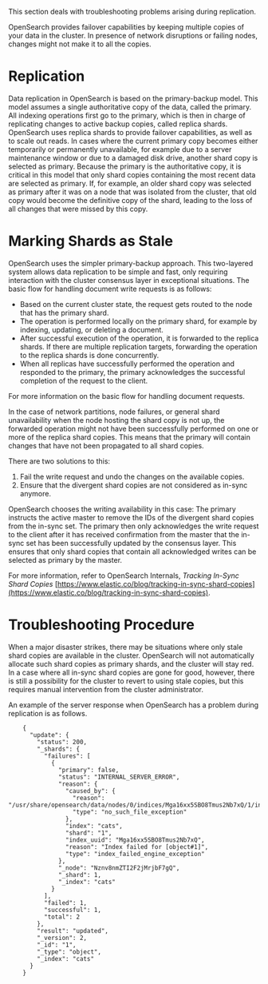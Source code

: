 This section deals with troubleshooting problems arising during replication.

OpenSearch provides failover capabilities by keeping multiple copies of your data in the cluster. In presence of network disruptions or failing nodes, changes might not make it to all the copies.

# Replication

Data replication in OpenSearch is based on the primary-backup model. This model assumes a single authoritative copy of the data, called the primary. All indexing operations first go to the primary, which is then in charge of replicating changes to active backup copies, called replica shards. OpenSearch uses replica shards to provide failover capabilities, as well as to scale out reads. In cases where the current primary copy becomes either temporarily or permanently unavailable, for example due to a server maintenance window or due to a damaged disk drive, another shard copy is selected as primary. Because the primary is the authoritative copy, it is critical in this model that only shard copies containing the most recent data are selected as primary. If, for example, an older shard copy was selected as primary after it was on a node that was isolated from the cluster, that old copy would become the definitive copy of the shard, leading to the loss of all changes that were missed by this copy.

# Marking Shards as Stale

OpenSearch uses the simpler primary-backup approach. This two-layered system allows data replication to be simple and fast, only requiring interaction with the cluster consensus layer in exceptional situations. The basic flow for handling document write requests is as follows:

* Based on the current cluster state, the request gets routed to the node that has the primary shard.
* The operation is performed locally on the primary shard, for example by indexing, updating, or deleting a document.
* After successful execution of the operation, it is forwarded to the replica shards. If there are multiple replication targets, forwarding the operation to the replica shards is done concurrently.
* When all replicas have successfully performed the operation and responded to the primary, the primary acknowledges the successful completion of the request to the client.

For more information on the basic flow for handling document requests.

In the case of network partitions, node failures, or general shard unavailability when the node hosting the shard copy is not up, the forwarded operation might not have been successfully performed on one or more of the replica shard copies. This means that the primary will contain changes that have not been propagated to all shard copies.

There are two solutions to this:

1. Fail the write request and undo the changes on the available copies.
2. Ensure that the divergent shard copies are not considered as in-sync anymore.

OpenSearch chooses the writing availability in this case: The primary instructs the active master to remove the IDs of the divergent shard copies from the in-sync set. The primary then only acknowledges the write request to the client after it has received confirmation from the master that the in-sync set has been successfully updated by the
consensus layer. This ensures that only shard copies that contain all acknowledged writes can be selected as primary by the master.

For more information, refer to OpenSearch Internals, _Tracking In-Sync Shard Copies_ [https://www.elastic.co/blog/tracking-in-sync-shard-copies](https://www.elastic.co/blog/tracking-in-sync-shard-copies).

# Troubleshooting Procedure

When a major disaster strikes, there may be situations where only stale shard copies are available in the cluster. OpenSearch will not automatically allocate such shard copies as primary shards, and the cluster will stay red. In a case where all in-sync shard copies are gone for good, however, there is still a possibility for the cluster to revert to using stale copies, but this requires manual intervention from the cluster administrator.

An example of the server response when OpenSearch has a problem during replication is as follows.

```
    {
      "update": {
        "status": 200,
        "_shards": {
          "failures": [
            {
              "primary": false,
              "status": "INTERNAL_SERVER_ERROR",
              "reason": {
                "caused_by": {
                  "reason": "/usr/share/opensearch/data/nodes/0/indices/Mga16xx5SBO8Tmus2Nb7xQ/1/index/write.lock",
                  "type": "no_such_file_exception"
                },
                "index": "cats",
                "shard": "1",
                "index_uuid": "Mga16xx5SBO8Tmus2Nb7xQ",
                "reason": "Index failed for [object#1]",
                "type": "index_failed_engine_exception"
              },
              "_node": "Nznv8nmZTI2F2jMrjbF7gQ",
              "_shard": 1,
              "_index": "cats"
            }
          ],
          "failed": 1,
          "successful": 1,
          "total": 2
        },
        "result": "updated",
        "_version": 2,
        "_id": "1",
        "_type": "object",
        "_index": "cats"
      }
    }
```
